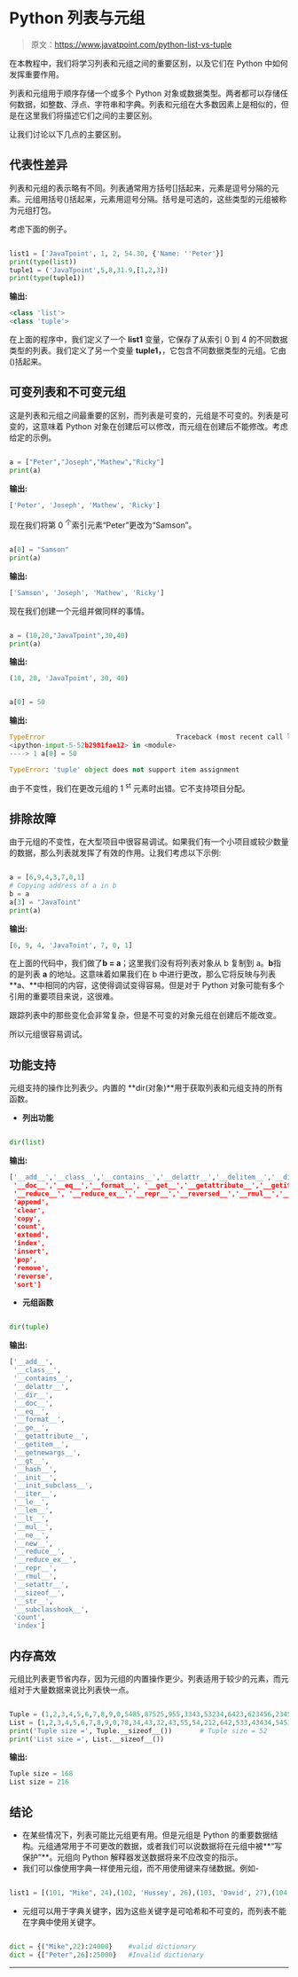 # Python 列表与元组

> 原文：<https://www.javatpoint.com/python-list-vs-tuple>

在本教程中，我们将学习列表和元组之间的重要区别，以及它们在 Python 中如何发挥重要作用。

列表和元组用于顺序存储一个或多个 Python 对象或数据类型。两者都可以存储任何数据，如整数、浮点、字符串和字典。列表和元组在大多数因素上是相似的，但是在这里我们将描述它们之间的主要区别。

让我们讨论以下几点的主要区别。

## 代表性差异

列表和元组的表示略有不同。列表通常用方括号[]括起来，元素是逗号分隔的元素。元组用括号()括起来，元素用逗号分隔。括号是可选的，这些类型的元组被称为元组打包。

考虑下面的例子。

```py

list1 = ['JavaTpoint', 1, 2, 54.30, {'Name: ''Peter'}]
print(type(list))
tuple1 = ('JavaTpoint',5,8,31.9,[1,2,3])
print(type(tuple1))

```

**输出:**

```py
<class 'list'>
<class 'tuple'>

```

在上面的程序中，我们定义了一个 **list1** 变量，它保存了从索引 0 到 4 的不同数据类型的列表。我们定义了另一个变量 **tuple1，**，它包含不同数据类型的元组。它由()括起来。

## 可变列表和不可变元组

这是列表和元组之间最重要的区别，而列表是可变的，元组是不可变的。列表是可变的，这意味着 Python 对象在创建后可以修改，而元组在创建后不能修改。考虑给定的示例。

```py

a = ["Peter","Joseph","Mathew","Ricky"]
print(a)

```

**输出:**

```py
['Peter', 'Joseph', 'Mathew', 'Ricky']

```

现在我们将第 0 <sup>个</sup>索引元素“Peter”更改为“Samson”。

```py

a[0] = "Samson"
print(a)

```

**输出:**

```py
['Samson', 'Joseph', 'Mathew', 'Ricky']

```

现在我们创建一个元组并做同样的事情。

```py

a = (10,20,"JavaTpoint",30,40)
print(a)

```

**输出:**

```py
(10, 20, 'JavaTpoint', 30, 40)

```

```py

a[0] = 50

```

**输出:**

```py
TypeError                                 Traceback (most recent call last)
<ipython-input-5-52b2981fae12> in <module>
----> 1 a[0] = 50

TypeError: 'tuple' object does not support item assignment

```

由于不变性，我们在更改元组的 1 <sup>st</sup> 元素时出错。它不支持项目分配。

## 排除故障

由于元组的不变性，在大型项目中很容易调试。如果我们有一个小项目或较少数量的数据，那么列表就发挥了有效的作用。让我们考虑以下示例:

```py

a = [6,9,4,3,7,0,1]
# Copying address of a in b
b = a
a[3] = "JavaToint"
print(a)

```

**输出:**

```py
[6, 9, 4, 'JavaToint', 7, 0, 1]

```

在上面的代码中，我们做了**b = a**；这里我们没有将列表对象从 b 复制到 a。**b**指的是列表 **a** 的地址。这意味着如果我们在 b 中进行更改，那么它将反映与列表 **a、**中相同的内容，这使得调试变得容易。但是对于 Python 对象可能有多个引用的重要项目来说，这很难。

跟踪列表中的那些变化会非常复杂，但是不可变的对象元组在创建后不能改变。

所以元组很容易调试。

## 功能支持

元组支持的操作比列表少。内置的 **dir(对象)**用于获取列表和元组支持的所有函数。

*   **列出功能**

```py

dir(list)

```

**输出:**

```py
['__add__','__class__','__contains__','__delattr__','__delitem__','__dir_,
 '__doc__','__eq__','__format__', '__get__','__getattribute__','__getitem_' '__gt__','__hash__','__iadd__','__imul__','__init__','__init_subclass__''__iter__','__le__','__len__','__lt__','__mul__', '__ne__','__new__',
 '__reduce__', '__reduce_ex__','__repr__','__reversed__','__rmul__','__setattr__','__setitem__','__sizeof__','__str__','__subclasshook__',
 'append',
 'clear',
 'copy',
 'count',
 'extend',
 'index',
 'insert',
 'pop',
 'remove',
 'reverse',
 'sort']

```

*   **元组函数**

```py

dir(tuple)

```

**输出:**

```py
['__add__',
 '__class__',
 '__contains__',
 '__delattr__',
 '__dir__',
 '__doc__',
 '__eq__',
 '__format__',
 '__ge__',
 '__getattribute__',
 '__getitem__',
 '__getnewargs__',
 '__gt__',
 '__hash__',
 '__init__',
 '__init_subclass__',
 '__iter__',
 '__le__',
 '__len__',
 '__lt__',
 '__mul__',
 '__ne__',
 '__new__',
 '__reduce__',
 '__reduce_ex__',
 '__repr__',
 '__rmul__',
 '__setattr__',
 '__sizeof__',
 '__str__',
 '__subclasshook__',
 'count',
 'index']

```

## 内存高效

元组比列表更节省内存，因为元组的内置操作更少。列表适用于较少的元素，而元组对于大量数据来说比列表快一点。

```py

Tuple = (1,2,3,4,5,6,7,8,9,0,5485,87525,955,3343,53234,6423,623456,234535)
List = [1,2,3,4,5,6,7,8,9,0,78,34,43,32,43,55,54,212,642,533,43434,54532 ]
print('Tuple size =', Tuple.__sizeof__())       # Tuple size = 52
print('List size =', List.__sizeof__())  

```

**输出:**

```py
Tuple size = 168
List size = 216

```

## 结论

*   在某些情况下，列表可能比元组更有用。但是元组是 Python 的重要数据结构。元组通常用于不可更改的数据，或者我们可以说数据将在元组中被**“写保护”**。元组向 Python 解释器发送数据将来不应改变的指示。
*   我们可以像使用字典一样使用元组，而不用使用键来存储数据。例如-

```py

list1 = [(101, "Mike", 24),(102, 'Hussey', 26),(103, 'David', 27),(104,  'Warner', 29)]

```

*   元组可以用于字典关键字，因为这些关键字是可哈希和不可变的，而列表不能在字典中使用关键字。

```py

dict = {("Mike",22):24000}    #valid dictionary
dict = {["Peter",26]:25000}   #Invalid dictionary

```

* * *